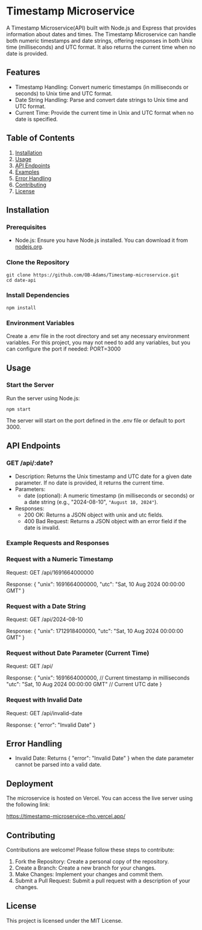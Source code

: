 # Timestamp Microservice

A Timestamp Microservice(API) built with Node.js and Express that provides information about dates and times. The Timestamp Microservice can handle both numeric timestamps and date strings, offering responses in both Unix time (milliseconds) and UTC format. It also returns the current time when no date is provided.

## Features

- Timestamp Handling: Convert numeric timestamps (in milliseconds or seconds) to Unix time and UTC format.
- Date String Handling: Parse and convert date strings to Unix time and UTC format.
- Current Time: Provide the current time in Unix and UTC format when no date is specified.

## Table of Contents

1. [Installation](#installation)
2. [Usage](#usage)
3. [API Endpoints](#api-endpoints)
4. [Examples](#examples)
5. [Error Handling](#error-handling)
6. [Contributing](#contributing)
7. [License](#license)

## Installation

### Prerequisites

- Node.js: Ensure you have Node.js installed. You can download it from [nodejs.org](https://nodejs.org/).

### Clone the Repository
```
git clone https://github.com/OB-Adams/Timestamp-microservice.git
cd date-api
```

### Install Dependencies
```
npm install
```

### Environment Variables

Create a .env file in the root directory and set any necessary environment variables. For this project, you may not need to add any variables, but you can configure the port if needed:
PORT=3000

## Usage

### Start the Server

Run the server using Node.js:
```
npm start
```

The server will start on the port defined in the .env file or default to port 3000.

## API Endpoints

### GET /api/:date?

- Description: Returns the Unix timestamp and UTC date for a given date parameter. If no date is provided, it returns the current time.
- Parameters:
  - date (optional): A numeric timestamp (in milliseconds or seconds) or a date string (e.g., "2024-08-10", `"August 10, 2024"`).
- Responses:
  - 200 OK: Returns a JSON object with unix and utc fields.
  - 400 Bad Request: Returns a JSON object with an error field if the date is invalid.

### Example Requests and Responses

### Request with a Numeric Timestamp

Request:
GET /api/1691664000000

Response:
{
"unix": 1691664000000,
"utc": "Sat, 10 Aug 2024 00:00:00 GMT"
}

### Request with a Date String

Request:
GET /api/2024-08-10

Response:
{
"unix": 1712918400000,
"utc": "Sat, 10 Aug 2024 00:00:00 GMT"
}

### Request without Date Parameter (Current Time)

Request:
GET /api/

Response:
{
"unix": 1691664000000, // Current timestamp in milliseconds
"utc": "Sat, 10 Aug 2024 00:00:00 GMT" // Current UTC date
}

### Request with Invalid Date

Request:
GET /api/invalid-date

Response:
{
"error": "Invalid Date"
}

## Error Handling

- Invalid Date: Returns { "error": "Invalid Date" } when the date parameter cannot be parsed into a valid date.

## Deployment

The microservice is hosted on Vercel. You can access the live server using the following link:

https://timestamp-microservice-rho.vercel.app/

## Contributing

Contributions are welcome! Please follow these steps to contribute:

1. Fork the Repository: Create a personal copy of the repository.
2. Create a Branch: Create a new branch for your changes.
3. Make Changes: Implement your changes and commit them.
4. Submit a Pull Request: Submit a pull request with a description of your changes.

## License

This project is licensed under the MIT License.
